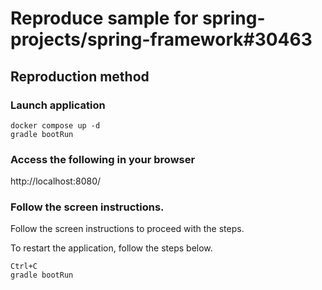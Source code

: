 # Reproduce sample for spring-projects/spring-framework#30463

## Reproduction method

### Launch application

```
docker compose up -d
gradle bootRun
```

### Access the following in your browser  
http://localhost:8080/

### Follow the screen instructions.

Follow the screen instructions to proceed with the steps.  

To restart the application, follow the steps below.

```
Ctrl+C
gradle bootRun
```
